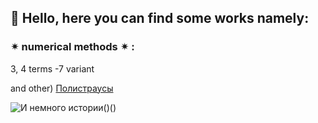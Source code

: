 ## 🌌 Hello, here you can find some works namely:

### ✴ numerical methods ✴ :
   3, 4 terms -7 variant

and other)
[Полистраусы](https://vk.com/polistrausy)

![И немного истории()()](https://sun9-84.userapi.com/impg/59ViBNsE-vmDrKXTB_ioCgvo6dvkAev3VQkubQ/S1zfOiwuShA.jpg?size=512x512&quality=96&sign=66c89b69fb224a623de75709a3529ed9&type=album)
